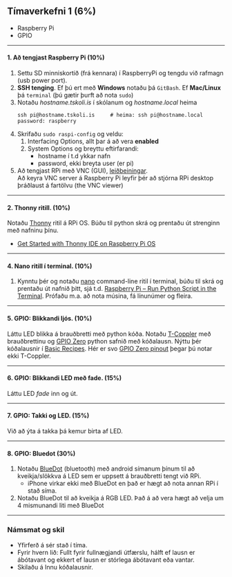 ## Tímaverkefni 1 (6%)

- Raspberry Pi 
- GPIO

---

#### 1. Að tengjast Raspberry Pi (10%)
1. Settu SD minniskortið (frá kennara) í RaspberryPi og tengdu við rafmagn (usb power port).
1. **SSH tenging**. Ef þú ert með **Windows** notaðu þá `GitBash`. Ef **Mac/Linux** þá `terminal` (þú gætir þurft að nota `sudo`)
1. Notaðu  _hostname.tskoli.is_ í skólanum og _hostname.local_ heima     
      ```Linux
      ssh pi@hostname.tskoli.is     # heima: ssh pi@hostname.local   
      password: raspberry
      ```  
1. Skrifaðu `sudo raspi-config` og veldu:
   1. Interfacing Options, allt þar á að vera **enabled**
   1. System Options og breyttu eftirfarandi:
      * hostname í t.d ykkar nafn
      * password, ekki breyta user (er pi)
1. Að tengjast RPi með VNC (GUI),  [leiðbeiningar](https://www.tomshardware.com/reviews/raspberry-pi-headless-setup-how-to,6028.html#enabling-and-connecting-over-vnc). <br> Að keyra VNC server á Raspberry Pi leyfir þér að stjórna RPi desktop þráðlaust á fartölvu (the VNC viewer)

<!-- 
**Ath**. Ef það er blár skjár sjá [How to Fix Raspberry Pi's 'Cannot Currently Show the Desktop' Error](https://www.tomshardware.com/how-to/fix-cannot-currently-show-desktop-error-raspberry-pi)
[PuTTY](https://www.putty.org/) og fylgdu [Connecting via SSH](https://www.tomshardware.com/reviews/raspberry-pi-headless-setup-how-to,6028.html#connecting-via-ssh).
-->

---

#### 2. Thonny ritill. (10%)
Notaðu [Thonny](https://thonny.org/) ritil á RPi OS. Búðu til python skrá og prentaðu út strenginn með nafninu þínu. 
- [Get Started with Thonny IDE on Raspberry Pi OS](https://roboticsbackend.com/thonny-ide-raspberry-pi-os/) 

---

#### 4. Nano ritill í terminal. (10%)
1. Kynntu þér og notaðu [nano](https://www.nano-editor.org/) command-line ritil í terminal, búðu til skrá og prentaðu út nafnið þitt, sjá t.d. [Raspberry Pi – Run Python Script in the Terminal](https://roboticsbackend.com/raspberry-pi-run-python-script-in-the-terminal/). Prófaðu m.a. að nota músina, fá línunúmer og fleira.


---

#### 5. GPIO: Blikkandi ljós. (10%)
Láttu LED blikka á brauðbretti með python kóða. Notaðu [T-Coppler](https://www.adafruit.com/product/2028) með brauðbrettinu og [GPIO Zero](https://gpiozero.readthedocs.io/en/stable/) python safnið með kóðalausn. Nýttu þér kóðalausnir í [Basic Recipes](https://gpiozero.readthedocs.io/en/stable/recipes.html). Hér er svo [GPIO Zero pinout](https://gpiozero.readthedocs.io/en/stable/cli_tools.html#pinout) þegar þú notar ekki T-Coppler.

---

#### 6. GPIO: Blikkandi LED með fade. (15%)
Láttu LED _fade_ inn og út.

---

#### 7. GPIO: Takki og LED. (15%)
Við að ýta á takka þá kemur birta af LED. 

---

#### 8. GPIO: Bluedot (30%)
1. Notaðu [BlueDot](https://gpiozero.readthedocs.io/en/stable/recipes_advanced.html#bluedot-led) (bluetooth) með android símanum þínum til að kveikja/slökkva á LED sem er uppsett á brauðbretti tengt við RPi.
   - iPhone virkar ekki með BlueDot en það er hægt að nota annan RPi í stað síma.
1. Notaðu BlueDot til að kveikja á RGB LED. Það á að vera hægt að velja um 4 mismunandi liti með BlueDot

---

### Námsmat og skil

- Yfirferð á sér stað í tíma. 
- Fyrir hvern lið: Fullt fyrir fullnægjandi útfærslu, hálft ef lausn er ábótavant og ekkert ef lausn er stórlega ábótavant eða vantar.
- Skilaðu á Innu kóðalausnir.


